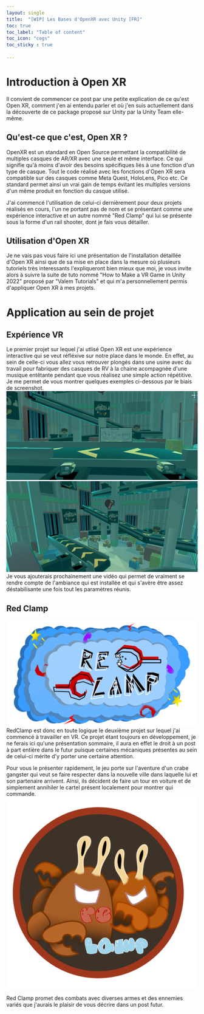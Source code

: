 ```yaml
---
layout: single
title:  "[WIP] Les Bases d'OpenXR avec Unity [FR]"
toc: true
toc_label: "Table of content"
toc_icon: "cogs"
toc_sticky : true

---
```


# Introduction à Open XR

Il convient de commencer ce post par une petite explication de ce qu'est Open XR, comment j'en ai entendu parler et où j'en suis actuellement dans la découverte de ce package proposé sur Unity par la Unity Team elle-même. 

## Qu'est-ce que c'est, Open XR ?

OpenXR est un standard en Open Source permettant la compatibilité de multiples casques de AR/XR avec une seule et même interface. Ce qui signifie qu'à moins d'avoir des besoins spécifiques liés à une fonction d'un type de casque. Tout le code réalisé avec les fonctions d'Open XR sera compatible sur des casques comme Meta Quest, HoloLens, Pico etc. Ce standard permet ainsi un vrai gain de temps évitant les multiples versions d'un même produit en fonction du casque utilisé.

J'ai commencé l'utilisation de celui-ci dernièrement pour deux projets réalisés en cours, l'un ne portant pas de nom et se présentant comme une expérience interactive et un autre nommé "Red Clamp" qui lui se présente sous la forme d'un rail shooter, dont je fais vous détailler.
## Utilisation d'Open XR

Je ne vais pas vous faire ici une présentation de l'installation détaillée d'Open XR ainsi que de sa mise en place dans la mesure où plusieurs tutoriels très interessants l'expliqueront bien mieux que moi, je vous invite alors à suivre la suite de tuto nommé "How to Make a VR Game in Unity 2022" proposé par "Valem Tutorials" et qui m'a personnellement permis d'appliquer Open XR à mes projets. 

# Application au sein de projet
## Expérience VR
Le premier projet sur lequel j'ai utlisé Open XR est une expérience interactive qui se veut réfléxive sur notre place dans le monde. En effet, au sein de celle-ci vous allez vous retrouver plongés dans une usine avec du travail pour fabriquer des casques de RV à la chaine acompagnée d'une musique entêtante pendant que vous réalisez une simple action répétitive. Je me permet de vous montrer quelques exemples ci-dessous par le biais de screenshot. 
![vrExpScreen01](/assets/images/vrExpScreen01.png)
![vrExpScreen02](/assets/images/vrExpScreen02.png)
Je vous ajouterais prochainement une vidéo qui permet de vraiment se rendre compte de l'ambiance qui est installée et qui s'avère être assez déstabilisante une fois tout les paramètres réunis. 

## Red Clamp
![redClampLogo01](/assets/images/redClampLogo01.png)
RedClamp est donc en toute logique le deuxième projet sur lequel j'ai commencé à travailler en VR. Ce projet étant toujours en développement, je ne ferais ici qu'une présentation sommaire, il aura en effet le droit à un post à part entière dans le futur puisque certaines mécaniques présentes au sein de celui-ci mérite d'y porter une certaine attention. 

Pour vous le présenter rapidement, le jeu porte sur l'aventure d'un crabe gangster qui veut se faire respecter dans la nouvelle ville dans laquelle lui et son partenaire arrivent. Ainsi, ils décident de faire un tour en voiture et de simplement annihiler le cartel présent localement pour montrer qui commande.
![redClampLogo02](/assets/images/redClampLogo02.png)

Red Clamp promet des combats avec diverses armes et des ennemies variés que j'aurais le plaisir de vous décrire dans un post futur. 
